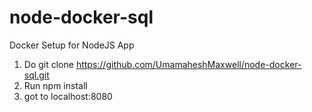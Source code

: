 # node-docker-sql
Docker Setup for NodeJS App

1. Do git clone https://github.com/UmamaheshMaxwell/node-docker-sql.git
2. Run npm install
3. got to localhost:8080
